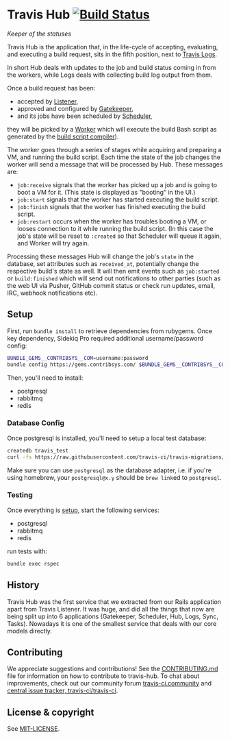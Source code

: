 # Travis Hub [![Build Status](https://travis-ci.org/travis-ci/travis-hub.svg?branch=master)](https://travis-ci.org/travis-ci/travis-hub)

*Keeper of the statuses*

Travis Hub is the application that, in the life-cycle of accepting,
evaluating, and executing a build request, sits in the fifth position,
next to [Travis Logs](http://github.com/travis-ci/travis-logs).

In short Hub deals with updates to the job and build status coming in from
the workers, while Logs deals with collecting build log output from them.

Once a build request has been:

* accepted by [Listener](https://github.com/travis-ci/travis-listener),
* approved and configured by [Gatekeeper](https://github.com/travis-ci/travis-gatekeeper),
* and its jobs have been scheduled by [Scheduler](https://github.com/travis-ci/travis-scheduler),

they will be picked by a [Worker](https://github.com/travis-ci/worker)
which will execute the build Bash script as generated by the
[build script compiler](http://github.com/travis-ci/travis-build)).

The worker goes through a series of stages while acquiring and preparing a VM,
and running the build script. Each time the state of the job changes the worker
will send a message that will be processed by Hub. These messages are:

* `job:receive` signals that the worker has picked up a job and is going
  to boot a VM for it. (This state is displayed as "booting" in the UI.)
* `job:start` signals that the worker has started executing the build script.
* `job:finish` signals that the worker has finished executing the build script.
* `job:restart` occurs when the worker has troubles booting a VM, or looses
  connection to it while running the build script. (In this case the job's
  state will be reset to `:created` so that Scheduler will queue it again,
  and Worker will try again.

Processing these messages Hub will change the job's `state` in the database,
set attributes such as `received_at`, potentially change the respective build's
state as well. It will then emit events such as `job:started` or
`build:finished` which will send out notifications to other parties (such as
the web UI via Pusher, GitHub commit status or check run updates, email, 
IRC, webhook notifications etc).

## Setup 

First, run `bundle install` to retrieve dependencies from rubygems. Once key dependency, Sidekiq Pro required additional username/password config:

```bash
BUNDLE_GEMS__CONTRIBSYS__COM=username:password
bundle config https://gems.contribsys.com/ $BUNDLE_GEMS__CONTRIBSYS__COM 
```

Then, you'll need to install:
 * postgresql
 * rabbitmq
 * redis 

### Database Config

Once postgresql is installed, you'll need to setup a local test database: 
```bash
createdb travis_test
curl -fs https://raw.githubusercontent.com/travis-ci/travis-migrations/master/db/main/structure.sql | psql travis_test
```
Make sure you can use `postgresql` as the database adapter, i.e. if you're 
using homebrew, your `postgresql@x.y` should be `brew link`ed to `postgresql`. 

### Testing

Once everything is [setup](#setup), start the following services:
* postgresql
* rabbitmq 
* redis

run tests with: 
```bash
bundle exec rspec
```

## History

Travis Hub was the first service that we extracted from our Rails application
apart from Travis Listener. It was huge, and did all the things that now
are being split up into 6 applications (Gatekeeper, Scheduler, Hub, Logs,
Sync, Tasks). Nowadays it is one of the smallest service that deals with
our core models directly.

## Contributing

We appreciate suggestions and contributions! See the [CONTRIBUTING.md](/CONTRIBUTING.md) file for information on how to contribute to travis-hub. To chat about improvements, check out our community forum [travis-ci.community](https://travis-ci.community/) and [central issue tracker, travis-ci/travis-ci](https://github.com/travis-ci/travis-ci/issues). 

## License & copyright

See [MIT-LICENSE](MIT-LICENSE.md).
